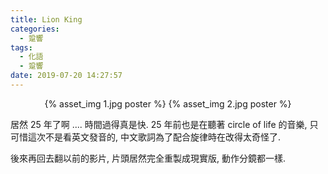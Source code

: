 ```yaml
---
title: Lion King
categories:
  - 跫響
tags:
  - 化語
  - 跫響
date: 2019-07-20 14:27:57
---
```

<center>{% asset_img 1.jpg poster %} {% asset_img 2.jpg poster %} </center>

居然 25 年了啊 .... 時間過得真是快. 25 年前也是在聽著 circle of life 的音樂, 只可惜這次不是看英文發音的, 中文歌詞為了配合旋律時在改得太奇怪了.

後來再回去翻以前的影片, 片頭居然完全重製成現實版, 動作分鏡都一樣.
